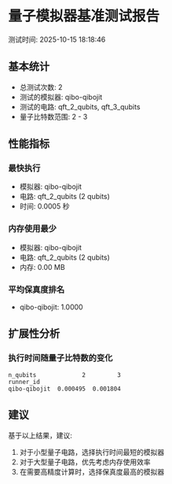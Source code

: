 # 量子模拟器基准测试报告

测试时间: 2025-10-15 18:18:46

## 基本统计

- 总测试次数: 2
- 测试的模拟器: qibo-qibojit
- 测试的电路: qft_2_qubits, qft_3_qubits
- 量子比特数范围: 2 - 3

## 性能指标

### 最快执行
- 模拟器: qibo-qibojit
- 电路: qft_2_qubits (2 qubits)
- 时间: 0.0005 秒

### 内存使用最少
- 模拟器: qibo-qibojit
- 电路: qft_2_qubits (2 qubits)
- 内存: 0.00 MB

### 平均保真度排名
- qibo-qibojit: 1.0000

## 扩展性分析

### 执行时间随量子比特数的变化
```
n_qubits             2         3
runner_id                       
qibo-qibojit  0.000495  0.001804
```

## 建议

基于以上结果，建议:
1. 对于小型量子电路，选择执行时间最短的模拟器
2. 对于大型量子电路，优先考虑内存使用效率
3. 在需要高精度计算时，选择保真度最高的模拟器
